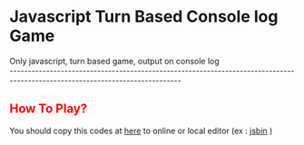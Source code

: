 # Javascript Turn Based Console log Game

Only javascript, turn based game, output on console log <br />
----------------------------------------------------------------------------------------------------------------------------- <br />
<h2 style="color:red">How To Play?</h2>
<p>
You should copy this codes at <a href="https://terrathe2.github.io/JSturnbasedconsoleloggame/E16-WEEKLYPROJECT-SimpleJavaScriptApp.js">here</a> to online or local editor (ex : <a href="jsbin.com">jsbin</a> )
</p>
